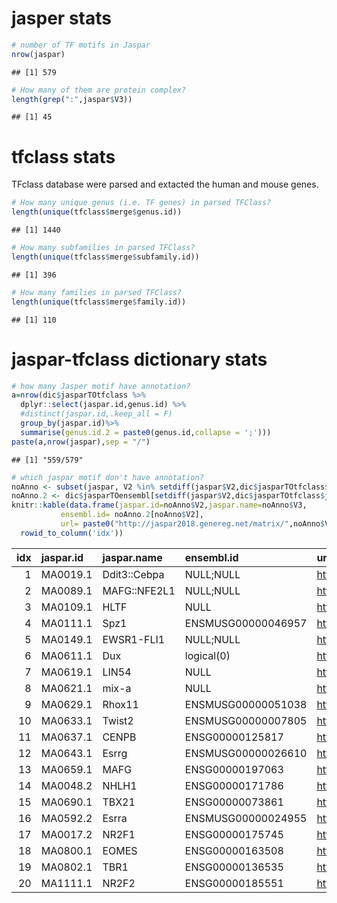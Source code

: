 jasper stats
============

``` r
# number of TF motifs in Jaspar 
nrow(jaspar) 
```

    ## [1] 579

``` r
# How many of them are protein complex? 
length(grep(":",jaspar$V3)) 
```

    ## [1] 45

tfclass stats
=============

TFclass database were parsed and extacted the human and mouse genes.

``` r
# How many unique genus (i.e. TF genes) in parsed TFClass?
length(unique(tfclass$merge$genus.id)) 
```

    ## [1] 1440

``` r
# How many subfamilies in parsed TFClass?
length(unique(tfclass$merge$subfamily.id))
```

    ## [1] 396

``` r
# How many families in parsed TFClass?
length(unique(tfclass$merge$family.id))
```

    ## [1] 110

jaspar-tfclass dictionary stats
===============================

``` r
# how many Jasper motif have annotation? 
a=nrow(dic$jasparTOtfclass %>% 
  dplyr::select(jaspar.id,genus.id) %>% 
  #distinct(jaspar.id,.keep_all = F)
  group_by(jaspar.id)%>%
  summarise(genus.id.2 = paste0(genus.id,collapse = ';')))
paste(a,nrow(jaspar),sep = "/")
```

    ## [1] "559/579"

``` r
# which jaspar motif don't have annotation?
noAnno <- subset(jaspar, V2 %in% setdiff(jaspar$V2,dic$jasparTOtfclass$jaspar.id))
noAnno.2 <- dic$jasparTOensembl[setdiff(jaspar$V2,dic$jasparTOtfclass$jaspar.id)]
knitr::kable(data.frame(jaspar.id=noAnno$V2,jaspar.name=noAnno$V3,
           ensembl.id= noAnno.2[noAnno$V2],
           url= paste0("http://jaspar2018.genereg.net/matrix/",noAnno$V2))%>%
  rowid_to_column('idx'))
```

|  idx| jaspar.id | jaspar.name  | ensembl.id         | url                                             |
|----:|:----------|:-------------|:-------------------|:------------------------------------------------|
|    1| MA0019.1  | Ddit3::Cebpa | NULL;NULL          | <http://jaspar2018.genereg.net/matrix/MA0019.1> |
|    2| MA0089.1  | MAFG::NFE2L1 | NULL;NULL          | <http://jaspar2018.genereg.net/matrix/MA0089.1> |
|    3| MA0109.1  | HLTF         | NULL               | <http://jaspar2018.genereg.net/matrix/MA0109.1> |
|    4| MA0111.1  | Spz1         | ENSMUSG00000046957 | <http://jaspar2018.genereg.net/matrix/MA0111.1> |
|    5| MA0149.1  | EWSR1-FLI1   | NULL;NULL          | <http://jaspar2018.genereg.net/matrix/MA0149.1> |
|    6| MA0611.1  | Dux          | logical(0)         | <http://jaspar2018.genereg.net/matrix/MA0611.1> |
|    7| MA0619.1  | LIN54        | NULL               | <http://jaspar2018.genereg.net/matrix/MA0619.1> |
|    8| MA0621.1  | mix-a        | NULL               | <http://jaspar2018.genereg.net/matrix/MA0621.1> |
|    9| MA0629.1  | Rhox11       | ENSMUSG00000051038 | <http://jaspar2018.genereg.net/matrix/MA0629.1> |
|   10| MA0633.1  | Twist2       | ENSMUSG00000007805 | <http://jaspar2018.genereg.net/matrix/MA0633.1> |
|   11| MA0637.1  | CENPB        | ENSG00000125817    | <http://jaspar2018.genereg.net/matrix/MA0637.1> |
|   12| MA0643.1  | Esrrg        | ENSMUSG00000026610 | <http://jaspar2018.genereg.net/matrix/MA0643.1> |
|   13| MA0659.1  | MAFG         | ENSG00000197063    | <http://jaspar2018.genereg.net/matrix/MA0659.1> |
|   14| MA0048.2  | NHLH1        | ENSG00000171786    | <http://jaspar2018.genereg.net/matrix/MA0048.2> |
|   15| MA0690.1  | TBX21        | ENSG00000073861    | <http://jaspar2018.genereg.net/matrix/MA0690.1> |
|   16| MA0592.2  | Esrra        | ENSMUSG00000024955 | <http://jaspar2018.genereg.net/matrix/MA0592.2> |
|   17| MA0017.2  | NR2F1        | ENSG00000175745    | <http://jaspar2018.genereg.net/matrix/MA0017.2> |
|   18| MA0800.1  | EOMES        | ENSG00000163508    | <http://jaspar2018.genereg.net/matrix/MA0800.1> |
|   19| MA0802.1  | TBR1         | ENSG00000136535    | <http://jaspar2018.genereg.net/matrix/MA0802.1> |
|   20| MA1111.1  | NR2F2        | ENSG00000185551    | <http://jaspar2018.genereg.net/matrix/MA1111.1> |
